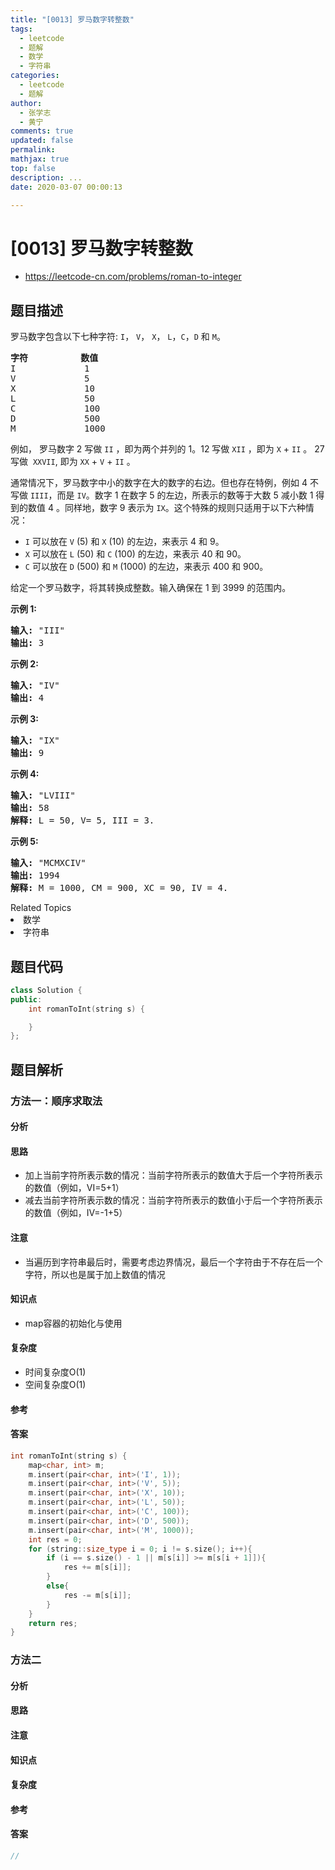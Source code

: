 ```yaml
---
title: "[0013] 罗马数字转整数"
tags:
  - leetcode
  - 题解
  - 数学
  - 字符串
categories:
  - leetcode
  - 题解
author:
  - 张学志
  - 黄宁
comments: true
updated: false
permalink:
mathjax: true
top: false
description: ...
date: 2020-03-07 00:00:13

---
```


# [0013] 罗马数字转整数

- https://leetcode-cn.com/problems/roman-to-integer

## 题目描述

<p>罗马数字包含以下七种字符:&nbsp;<code>I</code>，&nbsp;<code>V</code>，&nbsp;<code>X</code>，&nbsp;<code>L</code>，<code>C</code>，<code>D</code>&nbsp;和&nbsp;<code>M</code>。</p>

<pre><strong>字符</strong>          <strong>数值</strong>
I             1
V             5
X             10
L             50
C             100
D             500
M             1000</pre>

<p>例如， 罗马数字 2 写做&nbsp;<code>II</code>&nbsp;，即为两个并列的 1。12 写做&nbsp;<code>XII</code>&nbsp;，即为&nbsp;<code>X</code>&nbsp;+&nbsp;<code>II</code>&nbsp;。 27 写做&nbsp;&nbsp;<code>XXVII</code>, 即为&nbsp;<code>XX</code>&nbsp;+&nbsp;<code>V</code>&nbsp;+&nbsp;<code>II</code>&nbsp;。</p>

<p>通常情况下，罗马数字中小的数字在大的数字的右边。但也存在特例，例如 4 不写做&nbsp;<code>IIII</code>，而是&nbsp;<code>IV</code>。数字 1 在数字 5 的左边，所表示的数等于大数 5 减小数 1 得到的数值 4 。同样地，数字 9 表示为&nbsp;<code>IX</code>。这个特殊的规则只适用于以下六种情况：</p>

<ul>
	<li><code>I</code>&nbsp;可以放在&nbsp;<code>V</code>&nbsp;(5) 和&nbsp;<code>X</code>&nbsp;(10) 的左边，来表示 4 和 9。</li>
	<li><code>X</code>&nbsp;可以放在&nbsp;<code>L</code>&nbsp;(50) 和&nbsp;<code>C</code>&nbsp;(100) 的左边，来表示 40 和&nbsp;90。&nbsp;</li>
	<li><code>C</code>&nbsp;可以放在&nbsp;<code>D</code>&nbsp;(500) 和&nbsp;<code>M</code>&nbsp;(1000) 的左边，来表示&nbsp;400 和&nbsp;900。</li>
</ul>

<p>给定一个罗马数字，将其转换成整数。输入确保在 1&nbsp;到 3999 的范围内。</p>

<p><strong>示例&nbsp;1:</strong></p>

<pre><strong>输入:</strong>&nbsp;&quot;III&quot;
<strong>输出:</strong> 3</pre>

<p><strong>示例&nbsp;2:</strong></p>

<pre><strong>输入:</strong>&nbsp;&quot;IV&quot;
<strong>输出:</strong> 4</pre>

<p><strong>示例&nbsp;3:</strong></p>

<pre><strong>输入:</strong>&nbsp;&quot;IX&quot;
<strong>输出:</strong> 9</pre>

<p><strong>示例&nbsp;4:</strong></p>

<pre><strong>输入:</strong>&nbsp;&quot;LVIII&quot;
<strong>输出:</strong> 58
<strong>解释:</strong> L = 50, V= 5, III = 3.
</pre>

<p><strong>示例&nbsp;5:</strong></p>

<pre><strong>输入:</strong>&nbsp;&quot;MCMXCIV&quot;
<strong>输出:</strong> 1994
<strong>解释:</strong> M = 1000, CM = 900, XC = 90, IV = 4.</pre>
<div><div>Related Topics</div><div><li>数学</li><li>字符串</li></div></div>

## 题目代码

```cpp
class Solution {
public:
    int romanToInt(string s) {

    }
};
```

## 题目解析

### 方法一：顺序求取法

#### 分析

#### 思路

- 加上当前字符所表示数的情况：当前字符所表示的数值大于后一个字符所表示的数值（例如，VI=5+1）
- 减去当前字符所表示数的情况：当前字符所表示的数值小于后一个字符所表示的数值（例如，IV=-1+5）

#### 注意

- 当遍历到字符串最后时，需要考虑边界情况，最后一个字符由于不存在后一个字符，所以也是属于加上数值的情况

#### 知识点

- map容器的初始化与使用

#### 复杂度

- 时间复杂度O(1)
- 空间复杂度O(1)

#### 参考

#### 答案

```cpp
int romanToInt(string s) {
	map<char, int> m;
	m.insert(pair<char, int>('I', 1));
	m.insert(pair<char, int>('V', 5));
	m.insert(pair<char, int>('X', 10));
	m.insert(pair<char, int>('L', 50));
	m.insert(pair<char, int>('C', 100));
	m.insert(pair<char, int>('D', 500));
	m.insert(pair<char, int>('M', 1000));
	int res = 0;
	for (string::size_type i = 0; i != s.size(); i++){
		if (i == s.size() - 1 || m[s[i]] >= m[s[i + 1]]){
			res += m[s[i]];
		}
		else{
			res -= m[s[i]];
		}
	}
	return res;
}
```

### 方法二

#### 分析

#### 思路

#### 注意

#### 知识点

#### 复杂度

#### 参考

#### 答案

```cpp
//
```

